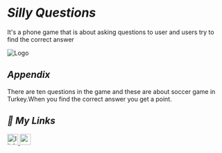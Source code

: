 # ***Silly Questions***
It's a phone game that is about asking questions to user and users try to find the correct answer


![Logo](https://img.itch.zone/aW1hZ2UvMTg4Nzc4OC8xMTA5MzgwNS5wbmc=/250x600/JYPBnu.png)


## ***Appendix***

There are ten questions in the game and these are about soccer game in Turkey.When you find the correct answer you get a point.

## ***🔗 My Links***
<a href="https://linkedin.com/in/enginc4n" target="_blank">
<img src=https://img.shields.io/badge/linkedin-%231E77B5.svg?&style=for-the-badge&logo=linkedin&logoColor=white alt=linkedin style="margin-bottom: 5px;"height="25" />

<a href="https://enginc4n.itch.io/silly-question" target="_blank">
<img src=https://img.shields.io/badge/itchio-enginc4n-critical?logo=Itch.io height="25">
